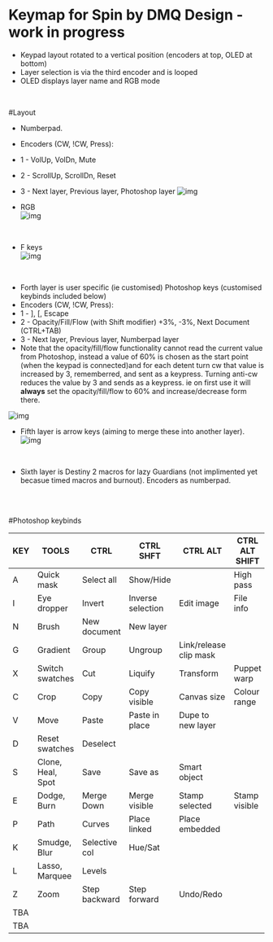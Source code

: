 # Keymap for Spin by DMQ Design - work in progress

* Keypad layout rotated to a vertical position (encoders at top, OLED at bottom)
* Layer selection is via the third encoder and is looped
* OLED displays layer name and RGB mode  
<br />

#Layout


* Numberpad.
* Encoders (CW, !CW, Press):
* 1 - VolUp, VolDn, Mute
* 2 - ScrollUp, ScrollDn, Reset
* 3 - Next layer, Previous layer, Photoshop layer
![img](https://i.imgur.com/B5lEVrV.jpg)

* RGB  
![img](https://i.imgur.com/e12dA56.jpg)
<br />

* F keys  
![img](https://i.imgur.com/pk1ophm.jpg)
<br />

* Forth layer is user specific (ie customised) Photoshop keys (customised keybinds included below) 
* Encoders (CW, !CW, Press):
* 1 - ], [, Escape
* 2 - Opacity/Fill/Flow (with Shift modifier) +3%, -3%, Next Document (CTRL+TAB)
* 3 - Next layer, Previous layer, Numberpad layer
* Note that the opacity/fill/flow functionality cannot read the current value from Photoshop, instead a value of 60% is chosen as the start point (when the keypad is connected)and for each detent turn cw that value is increased by 3, rememberred, and sent as a keypress. Turning anti-cw  reduces the value by 3 and sends as a keypress. ie on first use it will **always** set the opacity/fill/flow to 60% and increase/decrease form there.  

![img](https://i.imgur.com/8HquDGi.jpg)
<br />

* Fifth layer is arrow keys (aiming to merge these into another layer).  
![img](https://i.imgur.com/SXNiBpJ.jpg)  
<br />

* Sixth layer is Destiny 2 macros for lazy Guardians (not implimented yet becasue timed macros and burnout).  Encoders as numberpad.  
<br />
<br />

#Photoshop keybinds

KEY	|	TOOLS				|	CTRL			|	CTRL SHFT			|	CTRL ALT				|	CTRL ALT SHIFT	|	ALT SHIFT/MODE
---	|	------------------	|	--------------	|	------------------	|	---------------------	|	--------------	|	--------------
A 	|	Quick mask			|	Select all		|	Show/Hide 			|							|	High pass		|	
I 	|	Eye dropper			| 	Invert			|	Inverse selection	|	Edit image				|	File info		|
N 	|	Brush				|	New document	|	New layer			|							|					|	Normal
G 	|	Gradient			|	Group			|	Ungroup				|	Link/release clip mask	|					|
X 	|	Switch swatches 	|	Cut				|	Liquify				|	Transform				|	Puppet warp		|
C 	|	Crop				|	Copy			|	Copy visible		|	Canvas size				|	Colour range	|	Colour
V 	|	Move 				|	Paste			|	Paste in place		|	Dupe to new layer		|					|
D 	|	Reset swatches		|	Deselect		|						|							|					|
S	|	Clone, Heal, Spot 	|	Save			|	Save as				|	Smart object			|					|	Screen
E 	|	Dodge, Burn 		|	Merge Down		|	Merge visible		|	Stamp selected 			|	Stamp visible	|	Difference
P 	|	Path 				|	Curves			|	Place linked		|	Place embedded			|					|	Passthrough
K 	|	Smudge, Blur 		|	Selective col	|	Hue/Sat				|							|					|	Darken
L 	|	Lasso, Marquee 		|	Levels 			|						|							|					|	Luminosity
Z 	|	Zoom 				|	Step backward	|	Step forward 		|	Undo/Redo				|					|
TBA	|						|					|						|							|					|	Overlay
TBA	|						|					|						|							|					|	Soft light